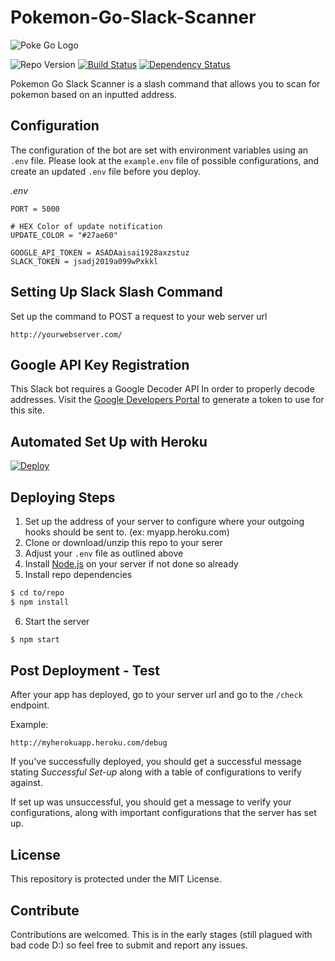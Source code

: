 # Pokemon-Go-Slack-Scanner
![Poke Go Logo](http://www.brandsoftheworld.com/sites/default/files/styles/logo-thumbnail/public/092015/pokemongo.png?itok=LERVo0L9)

![Repo Version](https://img.shields.io/github/tag/brh55/pokemon-go-slack-scanner.svg?style=flat-square&label=version)
[![Build Status](https://travis-ci.org/brh55/pokemon-go-slack-scanner.svg?branch=master)](https://travis-ci.org/brh55/pokemon-go-slack-scanner) [![Dependency Status](https://david-dm.org/brh55/pokemon-go-slack-scanner.svg)](https://david-dm.org/brh55/pokemon-go-slack-scanner)

Pokemon Go Slack Scanner is a slash command that allows you to scan for pokemon based on an inputted address. 

## Configuration
The configuration of the bot are set with environment variables using an `.env` file. Please look at the `example.env` file of possible configurations, and create an updated `.env` file before you deploy.


_.env_

```
PORT = 5000

# HEX Color of update notification
UPDATE_COLOR = "#27ae60"

GOOGLE_API_TOKEN = ASADAaisai1928axzstuz
SLACK_TOKEN = jsadj2019a099wPxkkl
```

## Setting Up Slack Slash Command
Set up the command to POST a request to your web server url

```http://yourwebserver.com/```

## Google API Key Registration
This Slack bot requires a Google Decoder API In order to properly decode addresses. Visit the [Google Developers Portal](https://console.developers.google.com/flows/enableapi?apiid=maps_backend,geocoding_backend,directions_backend,distance_matrix_backend,elevation_backend,places_backend&keyType=CLIENT_SIDE&reusekey=true) to generate a token to use for this site.

## Automated Set Up with Heroku
[![Deploy](https://www.herokucdn.com/deploy/button.png)](https://heroku.com/deploy)


## Deploying Steps

1. Set up the address of your server to configure where your outgoing hooks should be sent to. (ex: myapp.heroku.com)
2. Clone or download/unzip this repo to your serer
3. Adjust your `.env` file as outlined above
4. Install [Node.js](http://nodejs.org/) on your server if not done so already
5. Install repo dependencies
  
  ```bash
  $ cd to/repo
  $ npm install
  ```
6. Start the server

  ```bash
  $ npm start
  ```


## Post Deployment - Test

After your app has deployed, go to your server url and go to the `/check` endpoint.

Example:
```
http://myherokuapp.heroku.com/debug
```
If you've successfully deployed, you should get a successful message stating *Successful Set-up* along with a table of configurations to verify against.

If set up was unsuccessful, you should get a message to verify your configurations, along with important configurations that the server has set up.

## License
This repository is protected under the MIT License.

## Contribute
Contributions are welcomed. This is in the early stages (still plagued with bad code D:) so feel free to submit and report any issues.
